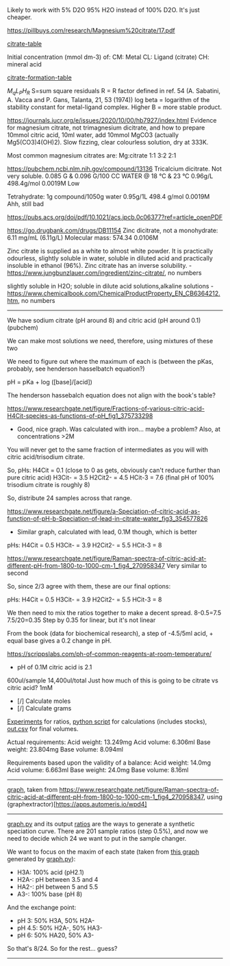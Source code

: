 Likely to work with 5% D2O 95% H2O instead of 100% D2O. It's just cheaper. 

https://pillbuys.com/research/Magnesium%20citrate/17.pdf


[citrate-table](pillbuys-citrate-table.csv)

Initial concentration (mmol dm-3) of:
CM: Metal
CL: Ligand (citrate)
CH: mineral acid

[citrate-formation-table](pillbuys-formation.csv)

$M_qL_PH_R$
S=sum square residuals
R = R factor defined in ref. 54 (A. Sabatini, A. Vacca and P. Gans, Talanta, 21, 53 (1974))
log beta = logarithm of the stability constant for metal-ligand complex. Higher B = more stable product.



https://journals.iucr.org/e/issues/2020/10/00/hb7927/index.html
Evidence for magnesium citrate, not trimagnesium dicitrate, and how to prepare
10mmol citric acid, 10ml water, add 10mmol MgCO3 (actually Mg5(CO3)4(OH)2). Slow fizzing, clear colourless solution, dry at 333K.

Most common magnesium citrates are:
Mg:citrate
1:1
3:2
2:1

https://pubchem.ncbi.nlm.nih.gov/compound/13136
Tricalcium dicitrate. Not very soluble.
0.085 G & 0.096 G/100 CC WATER @ 18 °C & 23 °C
0.96g/L
498.4g/mol
0.0019M
Low

Tetrahydrate:
1g compound/1050g water
0.95g/1L
498.4 g/mol
0.0019M
Ahh, still bad


https://pubs.acs.org/doi/pdf/10.1021/acs.jpcb.0c06377?ref=article_openPDF


https://go.drugbank.com/drugs/DB11154
Zinc dicitrate, not a monohydrate: 6.11 mg/mL (6.11g/L)
Molecular mass: 574.34
0.0106M

Zinc citrate is supplied as a white to almost white powder. It is practically odourless, slightly soluble in water, soluble in diluted acid and practically insoluble in ethanol (96%). Zinc citrate has an inverse solubility. - https://www.jungbunzlauer.com/ingredient/zinc-citrate/, no numbers

slightly soluble in H2O; soluble in dilute acid solutions,alkaline solutions  - https://www.chemicalbook.com/ChemicalProductProperty_EN_CB6364212.htm, no numbers

---

We have sodium citrate (pH around 8) and citric acid (pH around 0.1) (pubchem)

We can make most solutions we need, therefore, using mixtures of these two

We need to figure out where the maximum of each is (between the pKas, probably, see henderson hasselbatch equation?)

pH = pKa + log ([base]/[acid])

The henderson hassebalch equation does not align with the book's table?

https://www.researchgate.net/figure/Fractions-of-various-citric-acid-H4Cit-species-as-functions-of-pH_fig1_375733298
- Good, nice graph. Was calculated with iron... maybe a problem? Also, at concentrations >2M


You will never get to the same fraction of intermediates as you will with citric acid/trisodium citrate.

So, pHs:
H4Cit = 0.1 (close to 0 as gets, obviously can't reduce further than pure citric acid)
H3Cit- = 3.5
H2Cit2- = 4.5
HCit-3 = 7.6 (final pH of 100% trisodium citrate is roughly 8)

So, distribute 24 samples across that range.

https://www.researchgate.net/figure/a-Speciation-of-citric-acid-as-function-of-pH-b-Speciation-of-lead-in-citrate-water_fig3_354577826
- Similar graph, calculated with lead, 0.1M though, which is better

pHs:
H4Cit = 0.5
H3Cit- = 3.9
H2Cit2- = 5.5
HCit-3 = 8

https://www.researchgate.net/figure/Raman-spectra-of-citric-acid-at-different-pH-from-1800-to-1000-cm-1_fig4_270958347
Very similar to second 


So, since 2/3 agree with them, these are our final options:

pHs:
H4Cit = 0.5
H3Cit- = 3.9
H2Cit2- = 5.5
HCit-3 = 8

We then need to mix the ratios together to make a decent spread.
8-0.5=7.5
7.5/20=0.35
Step by 0.35 for linear, but it's not linear

From the book (data for biochemical research), a step of -4.5/5ml acid, + equal base gives a 0.2 change in pH. 

https://scrippslabs.com/ph-of-common-reagents-at-room-temperature/
- pH of 0.1M citric acid is 2.1

600ul/sample
14,400ul/total
Just how much of this is going to be citrate vs citric acid?
1mM
- [/] Calculate moles
- [/] Calculate grams

[Experiments](experiments.csv) for ratios, [python script](main.py) for calculations (includes stocks), [out.csv](out.csv) for final volumes.
 
Actual requirements:
Acid weight: 13.249mg
Acid volume: 6.306ml
Base weight: 23.804mg
Base volume: 8.094ml

Requirements based upon the validity of a balance:
Acid weight: 14.0mg
Acid volume: 6.663ml
Base weight: 24.0mg
Base volume: 8.16ml

---
[graph](graph.csv), taken from https://www.researchgate.net/figure/Raman-spectra-of-citric-acid-at-different-pH-from-1800-to-1000-cm-1_fig4_270958347, using (graphextractor)[https://apps.automeris.io/wpd4]


---

[graph.py](graph.py) and its output [ratios](ratios.csv) are the ways to generate a synthetic speciation curve. There are 201 sample ratios (step 0.5%), and now we need to decide which 24 we want to put in the sample changer. 

We want to focus on the maxim of each state (taken from [this graph](graph.png) generated by [graph.py](graph.py)):
- H3A: 100% acid (pH2.1)
- H2A-: pH between 3.5 and 4
- HA2-: pH between 5 and 5.5
- A3-: 100% base (pH 8)

And the exchange point:
- pH 3: 50% H3A, 50% H2A-
- pH 4.5: 50% H2A-, 50% HA3-
- pH 6: 50% HA20, 50% A3-

So that's 8/24. So for the rest... guess?

---


